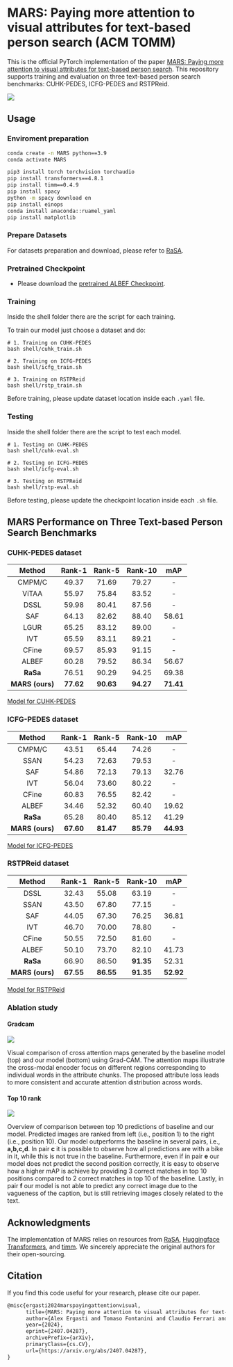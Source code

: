 # MARS: Paying more attention to visual attributes for text-based person search (ACM TOMM)

This is the official PyTorch implementation of the paper [MARS: Paying more attention to visual attributes for text-based person search](). 
This repository supports training and evaluation on three text-based person search benchmarks: CUHK-PEDES, ICFG-PEDES and RSTPReid.

![](images/architecture.png)

## Usage
### Enviroment preparation
```bash
conda create -n MARS python==3.9
conda activate MARS

pip3 install torch torchvision torchaudio
pip install transformers==4.8.1
pip install timm==0.4.9
pip install spacy
python -m spacy download en
pip install einops
conda install anaconda::ruamel_yaml
pip install matplotlib
```

### Prepare Datasets

For datasets preparation and download, please refer to [RaSA](https://github.com/Flame-Chasers/RaSa/).

### Pretrained Checkpoint
- Please download the [pretrained ALBEF Checkpoint](https://storage.googleapis.com/sfr-pcl-data-research/ALBEF/ALBEF.pth).

### Training
Inside the shell folder there are the script for each training.

To train our model just choose a dataset and do:
```shell
# 1. Training on CUHK-PEDES
bash shell/cuhk_train.sh

# 2. Training on ICFG-PEDES
bash shell/icfg_train.sh

# 3. Training on RSTPReid
bash shell/rstp_train.sh
```

Before training, please update dataset location inside each ```.yaml``` file.


### Testing

Inside the shell folder there are the script to test each model.

```shell
# 1. Testing on CUHK-PEDES
bash shell/cuhk-eval.sh

# 2. Testing on ICFG-PEDES
bash shell/icfg-eval.sh

# 3. Testing on RSTPReid
bash shell/rstp-eval.sh
```

Before testing, please update the checkpoint location inside each ```.sh``` file.

## MARS Performance on Three Text-based Person Search Benchmarks
### CUHK-PEDES dataset

|     Method      |  Rank-1   |  Rank-5   |  Rank-10  |    mAP    |
| :-------------: | :-------: | :-------: | :-------: | :-------: |
|     CMPM/C      |   49.37   |   71.69   |   79.27   |     -     |
|      ViTAA      |   55.97   |   75.84   |   83.52   |     -     |
|      DSSL       |   59.98   |   80.41   |   87.56   |     -     |
|       SAF       |   64.13   |   82.62   |   88.40   |   58.61   |
|      LGUR       |   65.25   |   83.12   |   89.00   |     -     |
|       IVT       |   65.59   |   83.11   |   89.21   |     -     |
|      CFine      |   69.57   |   85.93   |   91.15   |     -     |
|      ALBEF      |   60.28   |   79.52   |   86.34   |   56.67   |
|    **RaSa**     |   76.51   |   90.29   |   94.25   |   69.38   |
| **MARS (ours)** | **77.62** | **90.63** | **94.27** | **71.41** |

[Model for CUHK-PEDES](https://univpr-my.sharepoint.com/:u:/g/personal/alex_ergasti_unipr_it/Eb6kU2z0UXFCqPUkJay4SdEBr958rd0sO8n1SX8MaILCeA?e=6dOApg)

### ICFG-PEDES dataset

|     Method      |  Rank-1   |  Rank-5   |  Rank-10  |    mAP    |
| :-------------: | :-------: | :-------: | :-------: | :-------: |
|     CMPM/C      |   43.51   |   65.44   |   74.26   |     -     |
|      SSAN       |   54.23   |   72.63   |   79.53   |     -     |
|       SAF       |   54.86   |   72.13   |   79.13   |   32.76   |
|       IVT       |   56.04   |   73.60   |   80.22   |     -     |
|      CFine      |   60.83   |   76.55   |   82.42   |     -     |
|      ALBEF      |   34.46   |   52.32   |   60.40   |   19.62   |
|    **RaSa**     |   65.28   |   80.40   |   85.12   |   41.29   |
| **MARS (ours)** | **67.60** | **81.47** | **85.79** | **44.93** |

[Model for ICFG-PEDES](https://univpr-my.sharepoint.com/:u:/g/personal/alex_ergasti_unipr_it/EdSC52AI76VEiAcQzD92HNcBPCxSutaW0HuwkglImhi5gA?e=ERW1XO)

### RSTPReid dataset

|     Method      |  Rank-1   |  Rank-5   |  Rank-10  |    mAP    |
| :-------------: | :-------: | :-------: | :-------: | :-------: |
|      DSSL       |   32.43   |   55.08   |   63.19   |     -     |
|      SSAN       |   43.50   |   67.80   |   77.15   |     -     |
|       SAF       |   44.05   |   67.30   |   76.25   |   36.81   |
|       IVT       |   46.70   |   70.00   |   78.80   |     -     |
|      CFine      |   50.55   |   72.50   |   81.60   |     -     |
|      ALBEF      |   50.10   |   73.70   |   82.10   |   41.73   |
|    **RaSa**     |   66.90   |   86.50   | **91.35** |   52.31   |
| **MARS (ours)** | **67.55** | **86.55** | **91.35** | **52.92** |

[Model for RSTPReid](https://univpr-my.sharepoint.com/:u:/g/personal/alex_ergasti_unipr_it/EddGS5Y5Io5HmPZFkw3HnAsBbstGUFi7xaqTMQhpLDcNmA?e=3kZeSG)

### Ablation study

#### Gradcam
![](images/gradcam.png)

Visual comparison of cross attention maps generated by the baseline model (top) and our model (bottom) using Grad-CAM. The attention maps illustrate the cross-modal encoder focus on different regions corresponding to individual words in the attribute chunks. The proposed attribute loss leads to more consistent and accurate attention distribution across words.


#### Top 10 rank
![](images/topk.png)

Overview of comparison between top 10 predictions of baseline and our model. Predicted images are ranked from left (i.e., position 1) to the right (i.e., position 10). Our model outperforms the baseline in several pairs, i.e., **a,b,c,d**. In pair **c** it is possible to observe how all predictions are with a bike in it, while this is not true in the baseline. Furthermore, even if in pair **e** our model does not predict the second position correctly, it is easy to observe how a higher mAP is achieve by providing 3 correct matches in top 10 positions compared to 2 correct matches in top 10 of the baseline. Lastly, in pair **f** our model is not able to predict any correct image due to the vagueness of the caption, but is still retrieving images closely related to the text.


## Acknowledgments
The implementation of MARS relies on resources from [RaSA](https://github.com/Flame-Chasers/RaSa/), [Huggingface Transformers](https://github.com/huggingface/transformers), and [timm](https://github.com/rwightman/pytorch-image-models/tree/master/timm). We sincerely appreciate the original authors for their open-sourcing.


## Citation
If you find this code useful for your research, please cite our paper.

```tex
@misc{ergasti2024marspayingattentionvisual,
      title={MARS: Paying more attention to visual attributes for text-based person search}, 
      author={Alex Ergasti and Tomaso Fontanini and Claudio Ferrari and Massimo Bertozzi and Andrea Prati},
      year={2024},
      eprint={2407.04287},
      archivePrefix={arXiv},
      primaryClass={cs.CV},
      url={https://arxiv.org/abs/2407.04287}, 
}
```
